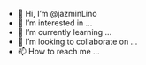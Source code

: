 - 👋 Hi, I’m @jazminLino
- 👀 I’m interested in ...
- 🌱 I’m currently learning ...
- 💞️ I’m looking to collaborate on ...
- 📫 How to reach me ...

<!---
jazminLino/jazminLino is a ✨ special ✨ repository because its `README.md` (this file) appears on your GitHub profile.
You can click the Preview link to take a look at your changes.
--->
